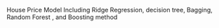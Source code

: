 House Price Model
Including Ridge Regression, decision tree, Bagging, Random Forest , and Boosting method
